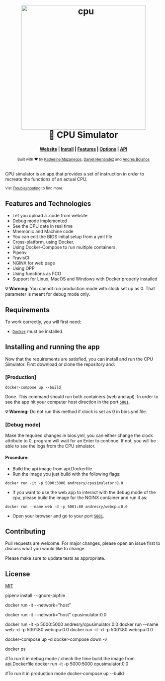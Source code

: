 <h1 align="center">
  <a href="https://github.com/denysdovhan/spaceship-prompt">
    <img alt="cpu" src="https://github.com/lisos-ufm/CPUsimulator/blob/andr/Simulator-Frontend/Unordered/cpu.png" width="400">
  </a>
  <br>🚀 CPU Simulator <br>
</h1>

<div align="center">
  <h4>
    <a href="#">Website</a> |
    <a href="#installing">Install</a> |
    <a href="#features">Features</a> |
    <a href="./docs/Options.md">Options</a> |
    <a href="./docs/API.md">API</a>
  </h4>
</div>

<div align="center">
  <sub>Built with ❤︎ by
  <a href="#">Katherine Mazariegos</a>,
  <a href="#">Daniel Hernández</a> and <a href="#">Andres Bolaños</a>
</div>
<br>

CPU simulator is an app that provides a set of instruction in order to recreate the functions of an actual CPU.

<sub>Vist <a href="#">Troubleshooting</a> to find more.</sub>

## Features and Technologies

- Let you upload a .code from website
- Debug mode implemented 
- See the CPU date in real time
- Mnemonic and Machine code
- You can edit the BIOS initial setup from a yml file
- Cross-platform, using Docker.
- Using Docker-Compose to run multiple containers.
- Pipenv
- TravisCI 
- NGINX for web page 
- Using OPP 
- Using functions as FCO
- Support for Linux, MacOS and Windows with Docker properly installed


**💡 Warning:** You cannot run production mode with clock set up as 0. That parameter is meant for debug mode only.

## Requirements

To work correctly, you will first need:

- [`Docker`](https://docs.docker.com/install/) must be installed.

## Installing and running the app

Now that the requirements are satisfied, you can install and run the CPU Simulator. First download or clone the repository and:

### [Production]

```
docker-compose up --build

```

Done. This command should run both containers (web and api). In order to see the app hit your computer host direction in the port [`5001`](http://localhost:5001/).

**💡 Warning:** Do not run this method if clock is set as 0 in bios.yml file.

### [Debug mode]

Make the required changes in bios.yml, you can either change the clock attribute to 0, program will wait for an Enter to continue. If not, you will be able to see the logs from the CPU simulator.

#### Procedure:

- Build the api image from api.Dockerfile
- Run the image you just build with the following flags: 

```
docker run -it -p 5000:5000 andresry/cpusimulator:0.0

```

- If you want to use the web app to interact with the debug mode of the cpu, please build the image for the NGINX container and run it as:

```
docker run --name web -d -p 5001:80 andresry/webcpu:0.0

```
- Open your browser and go to your port [`5001`](http://localhost:5001/).

## Contributing
Pull requests are welcome. For major changes, please open an issue first to discuss what you would like to change.

Please make sure to update tests as appropriate.

## License
[MIT](https://choosealicense.com/licenses/mit/)


pipenv install --ignore-pipfile

docker run -it --network="host" 

docker run -it --network="host" cpusimulator:0.0

docker run -it -p 5000:5000 andresry/cpusimulator:0.0
docker run --name web -d -p 5001:80 webcpu:0.0
docker run -it -d -p 5001:80 webcpu:0.0

docker-compose up -d
docker-compose down -v

docker ps

#To run it in debug mode / check the time
build the image from api.Dockerfile
docker run -it -p 5000:5000 cpusimulator:0.0

#To run it in production mode
docker-compose up --build